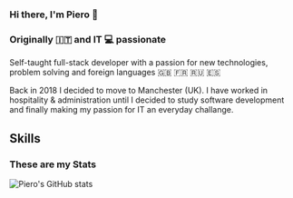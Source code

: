 ### Hi there, I'm Piero 👋

### Originally  🇮🇹 and IT 💻 passionate 

Self-taught full-stack developer with a passion for new technologies, problem solving and foreign languages 🇬🇧 🇫🇷 🇷🇺 🇪🇸

Back in 2018 I decided to move to Manchester (UK).
I have worked in hospitality & administration until I decided to study software development and finally making my passion for IT an everyday challange.


## Skills







### These are my Stats

![Piero's GitHub stats](https://github-readme-stats.vercel.app/api?username=PieroVicenti&show_icons=true&theme=dark)


